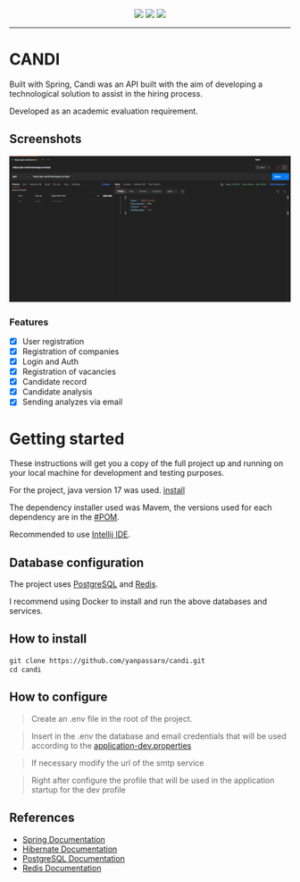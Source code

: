 <p align="center">
<img src="https://img.shields.io/github/contributors/yanpassaro/candi?logo=github&color=gree&style=flat-square">
<img src="https://img.shields.io/github/languages/count/yanpassaro/candi?logo=github&style=flat-square">
<img src="https://img.shields.io/github/forks/yanpassaro/candi?logo=github&style=flat-square">

<hr>

# CANDI

Built with Spring, Candi was an API built with the aim of developing a technological solution to assist in the hiring process.

Developed as an academic evaluation requirement.

## Screenshots

<img alt="PostmanScreenshoot" title="PostmanScreenshoot" src=".assets/img.png">

### Features

- [x] User registration
- [X] Registration of companies
- [x] Login and Auth
- [x] Registration of vacancies
- [x] Candidate record
- [x] Candidate analysis
- [X] Sending analyzes via email

# Getting started

These instructions will get you a copy of the full project up and running on your local machine for development and testing purposes.

For the project, java version 17 was used. [install](https://www.oracle.com/java/technologies/javase/jdk17-archive-downloads.html)

The dependency installer used was Mavem, the versions used for each dependency are in the [#POM](./pom.xml).

Recommended to use [Intellij IDE](https://www.jetbrains.com/idea/).

## Database configuration

The project uses [PostgreSQL](https://www.postgresql.org) and [Redis](https://redis.io/).

I recommend using Docker to install and run the above databases and services.

## How to install

	git clone https://github.com/yanpassaro/candi.git
	cd candi

## How to configure

> Create an .env file in the root of the project.

> Insert in the .env the database and email credentials that will be used according to the [application-dev.properties](./src/main/resources/application-dev.properties)

> If necessary modify the url of the smtp service

> Right after configure the profile that will be used in the application startup for the dev profile
    
## References

+ [Spring Documentation](https://docs.spring.io/spring-boot/docs/current/reference/html/)
+ [Hibernate Documentation](https://docs.jboss.org/hibernate/orm/6.1/userguide/html_single/Hibernate_User_Guide.html)
+ [PostgreSQL Documentation](https://www.postgresql.org/docs/)
+ [Redis Documentation](https://redis.io/docs/)

